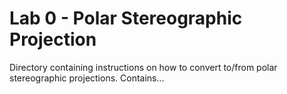# Lab 0 - Polar Stereographic Projection #
Directory containing instructions on how to convert to/from polar stereographic projections.  Contains...
